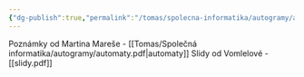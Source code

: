 ```yaml
---
{"dg-publish":true,"permalink":"/tomas/spolecna-informatika/autogramy/autogramy-materialy/","tags":["tomas","spolecna_informatika","autogramy"]}
---
```


Poznámky od Martina Mareše - [[Tomas/Společná informatika/autogramy/automaty.pdf|automaty]]
Slidy od Vomlelové - [[slidy.pdf]]
